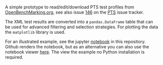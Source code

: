 A simple prototype to read/edit/download PTS test profiles from
[OpenBenchMarking.org](http://openbenchmarking.org/), see also issue
[146](phoronix-test-suite/phoronix-test-suite#146) on the
[PTS](https://github.com/phoronix-test-suite/phoronix-test-suite) issue tracker.

The XML test results are converted into a ```pandas.DataFrame``` table that can
be used for advanced filtering and selection strategies. For plotting the data
the ```matplotlib``` library is used.

For an illustrated example, see the jupyter
[notebook](https://github.com/davidovitch/python-pts-openbenchmarking/blob/master/workflow.ipynb)
in this repository. Github renders the notebook, but as an alternative you
can also use the notebook viewer
[here](http://nbviewer.jupyter.org/github/davidovitch/python-pts-openbenchmarking/blob/master/workflow.ipynb).
The view the example no Python installation is required.

